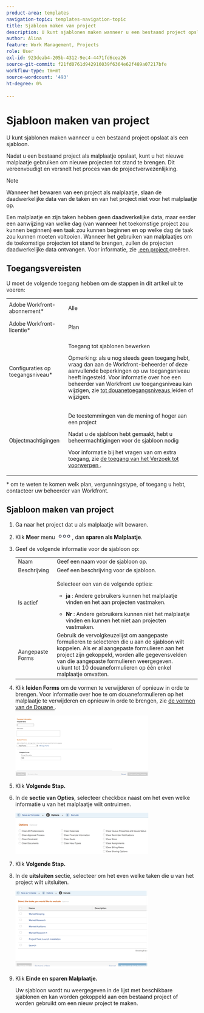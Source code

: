 ```yaml
---
product-area: templates
navigation-topic: templates-navigation-topic
title: Sjabloon maken van project
description: U kunt sjablonen maken wanneer u een bestaand project opslaat als een sjabloon.
author: Alina
feature: Work Management, Projects
role: User
exl-id: 923deab4-205b-4312-9ec4-4471fd6cea26
source-git-commit: f21fd0761d942916039f6364e62f489a07217bfe
workflow-type: tm+mt
source-wordcount: '493'
ht-degree: 0%

---
```


# Sjabloon maken van project

<!--
<p data-mc-conditions="QuicksilverOrClassic.Draft mode">(Note: Keep this article in the Creating and Managing Templates area with the detailed information that this contains. Since this is an article about creating TEMPLATES, this needs to be detailed under Templates; there is a similar article with almost the same title in Managing projects that points to this one - since this functionality is in the UI under Projects, this article must have a presence in that areas as well. Keep both, but make this one the only editable one (iterative))</p>
-->

U kunt sjablonen maken wanneer u een bestaand project opslaat als een sjabloon.

Nadat u een bestaand project als malplaatje opslaat, kunt u het nieuwe malplaatje gebruiken om nieuwe projecten tot stand te brengen. Dit vereenvoudigt en versnelt het proces van de projectverwezenlijking.

>[!NOTE]
>
>Wanneer het bewaren van een project als malplaatje, slaan de daadwerkelijke data van de taken en van het project niet voor het malplaatje op.
>
>Een malplaatje en zijn taken hebben geen daadwerkelijke data, maar eerder een aanwijzing van welke dag (van wanneer het toekomstige project zou kunnen beginnen) een taak zou kunnen beginnen en op welke dag de taak zou kunnen moeten voltooien. Wanneer het gebruiken van malplaatjes om de toekomstige projecten tot stand te brengen, zullen de projecten daadwerkelijke data ontvangen. Voor informatie, zie [&#x200B; een project &#x200B;](../create-projects/create-project.md) creëren.

## Toegangsvereisten

U moet de volgende toegang hebben om de stappen in dit artikel uit te voeren:

<table style="table-layout:auto"> 
 <col> 
 <col> 
 <tbody> 
  <tr> 
   <td role="rowheader">Adobe Workfront-abonnement*</td> 
   <td> <p>Alle </p> </td> 
  </tr> 
  <tr> 
   <td role="rowheader">Adobe Workfront-licentie*</td> 
   <td> <p>Plan </p> </td> 
  </tr> 
  <tr> 
   <td role="rowheader">Configuraties op toegangsniveau*</td> 
   <td> <p>Toegang tot sjablonen bewerken</p> <p>Opmerking: als u nog steeds geen toegang hebt, vraag dan aan de Workfront-beheerder of deze aanvullende beperkingen op uw toegangsniveau heeft ingesteld. Voor informatie over hoe een beheerder van Workfront uw toegangsniveau kan wijzigen, zie <a href="../../../administration-and-setup/add-users/configure-and-grant-access/create-modify-access-levels.md" class="MCXref xref"> tot douanetoegangsniveaus </a> leiden of wijzigen.</p> </td> 
  </tr> 
  <tr> 
   <td role="rowheader">Objectmachtigingen</td> 
   <td> <p>De toestemmingen van de mening of hoger aan een project </p> <p>Nadat u de sjabloon hebt gemaakt, hebt u beheermachtigingen voor de sjabloon nodig</p> <p>Voor informatie bij het vragen van om extra toegang, zie <a href="../../../workfront-basics/grant-and-request-access-to-objects/request-access.md" class="MCXref xref"> de toegang van het Verzoek tot voorwerpen </a>.</p> </td> 
  </tr> 
 </tbody> 
</table>

&#42; om te weten te komen welk plan, vergunningstype, of toegang u hebt, contacteer uw beheerder van Workfront.

## Sjabloon maken van project

1. Ga naar het project dat u als malplaatje wilt bewaren.
1. Klik **Meer** menu ![&#x200B; Meer pictogram &#x200B;](assets/qs-more-icon-on-an-object.png), dan **sparen als Malplaatje**.
1. Geef de volgende informatie voor de sjabloon op:

   <table style="table-layout:auto"> 
    <col> 
    <col> 
    <tbody> 
     <tr> 
      <td role="rowheader">Naam</td> 
      <td>Geef een naam voor de sjabloon op.</td> 
     </tr> 
     <tr> 
      <td role="rowheader">Beschrijving</td> 
      <td>Geef een beschrijving voor de sjabloon.</td> 
     </tr> 
     <tr> 
      <td role="rowheader">Is actief</td> 
      <td> <p>Selecteer een van de volgende opties:</p> 
       <ul> 
        <li> <p><strong> ja </strong>: Andere gebruikers kunnen het malplaatje vinden en het aan projecten vastmaken.</p> </li> 
        <li><strong> Nr </strong>: Andere gebruikers kunnen niet het malplaatje vinden en kunnen het niet aan projecten vastmaken.</li> 
       </ul> </td> 
     </tr> 
     <tr> 
      <td role="rowheader">Aangepaste Forms</td> 
      <td>Gebruik de vervolgkeuzelijst om aangepaste formulieren te selecteren die u aan de sjabloon wilt koppelen. Als er al aangepaste formulieren aan het project zijn gekoppeld, worden alle gegevensvelden van die aangepaste formulieren weergegeven.<br> u kunt tot 10 douaneformulieren op één enkel malplaatje omvatten.</td> 
     </tr> 
    </tbody> 
   </table>

1. Klik **leiden Forms** om de vormen te verwijderen of opnieuw in orde te brengen. Voor informatie over hoe te om douaneformulieren op het malplaatje te verwijderen en opnieuw in orde te brengen, zie [&#x200B; de vormen van de Douane &#x200B;](../../../administration-and-setup/customize-workfront/create-manage-custom-forms/create-and-manage-custom-forms.md).

   ![&#x200B; sparen als malplaatje eerste stap &#x200B;](assets/save-as-template-first-step-350x159.png)

1. Klik **Volgende Stap.**
1. In de **sectie van Opties**, selecteer checkbox naast om het even welke informatie u van het malplaatje wilt ontruimen.

   ![&#x200B; sparen als malplaatjeopties &#x200B;](assets/save-as-template-options-step-350x109.png)

1. Klik **Volgende Stap.**
1. In de **uitsluiten** sectie, selecteer om het even welke taken die u van het project wilt uitsluiten.

   ![&#x200B; sparen als malplaatje sluit uit &#x200B;](assets/save-as-template-exclude-350x205.png)

1. Klik **Einde en sparen Malplaatje.**

   Uw sjabloon wordt nu weergegeven in de lijst met beschikbare sjablonen en kan worden gekoppeld aan een bestaand project of worden gebruikt om een nieuw project te maken.

 
